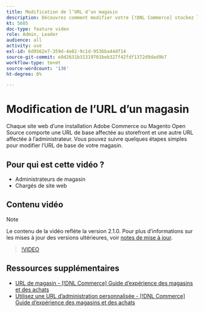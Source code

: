 ```yaml
---
title: Modification de l’URL d’un magasin
description: Découvrez comment modifier votre [!DNL Commerce] stockez l’URL de base dans Admin.
kt: 5605
doc-type: feature video
role: Admin, Leader
audience: all
activity: use
exl-id: 6d9562e7-359d-4e82-9c1d-9536ba44df14
source-git-commit: e8d2631b31319701beb327f42fdf1372d9dad9b7
workflow-type: tm+mt
source-wordcount: '136'
ht-degree: 0%

---
```


# Modification de l’URL d’un magasin

Chaque site web d’une installation Adobe Commerce ou Magento Open Source comporte une URL de base affectée au storefront et une autre URL affectée à l’administrateur. Vous pouvez suivre quelques étapes simples pour modifier l’URL de base de votre magasin.

## Pour qui est cette vidéo ?

- Administrateurs de magasin
- Chargés de site web

## Contenu vidéo

>[!NOTE]
>
>Le contenu de la vidéo reflète la version 2.1.0. Pour plus d’informations sur les mises à jour des versions ultérieures, voir [notes de mise à jour](https://experienceleague.adobe.com/docs/commerce-operations/release/notes/overview.html).

>[!VIDEO](https://video.tv.adobe.com/v/35488?quality=12&learn=on)

## Ressources supplémentaires

- [URL de magasin - [!DNL Commerce] Guide d’expérience des magasins et des achats](https://experienceleague.adobe.com/docs/commerce-admin/stores-sales/site-store/store-urls.html)
- [Utilisez une URL d’administration personnalisée - [!DNL Commerce] Guide d’expérience des magasins et des achats](https://experienceleague.adobe.com/docs/commerce-admin/stores-sales/site-store/store-urls.html#use-a-custom-admin-url)
